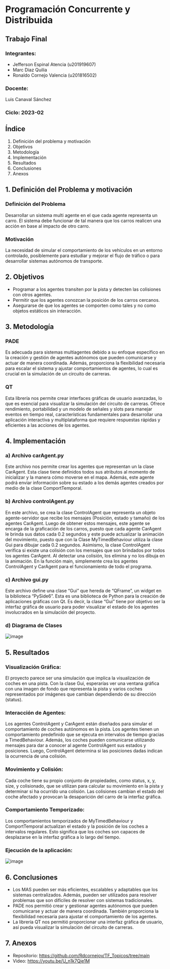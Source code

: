 # Programación Concurrente y Distribuida

## Trabajo Final

### Integrantes:

- Jefferson Espinal Atencia (u201919607)
- Marc Diaz Quilia 
- Ronaldo Cornejo Valencia (u201816502)

### Docente: 
Luis Canaval Sánchez

### Ciclo: 2023-02

## Índice

1. Definición del problema y motivación
2. Objetivos	
3. Metodología	
4. Implementación	
5. Resultados	
6. Conclusiones
7. Anexos

## 1. Definición del Problema y motivación
### Definición del Problema
Desarrollar un sistema multi agente en el que cada agente representa un carro. El sistema debe funcionar de tal manera que los carros realicen una acción en base al impacto de otro carro.
### Motivación
La necesidad de simular el comportamiento de los vehículos en un entorno controlado, posiblemente para estudiar y mejorar el flujo de tráfico o para desarrollar sistemas autónomos de transporte.

## 2. Objetivos
* Programar a los agentes transiten por la pista y detecten las colisiones con otros agentes.
* Permitir que los agentes conozcan la posición de los carros cercanos.
* Asegurarse de que los agentes se comporten como tales y no como objetos estáticos sin interacción.

## 3. Metodología
### PADE
Es adecuada para sistemas multiagentes debido a su enfoque específico en la creación y gestión de agentes autónomos que pueden comunicarse y actuar de manera coordinada. Además, proporciona la flexibilidad necesaria para escalar el sistema y ajustar comportamientos de agentes, lo cual es crucial en la simulación de un circuito de carreras.

### QT
Esta librería nos permite crear interfaces gráficas de usuario avanzadas, lo que es esencial para visualizar la simulación del circuito de carreras. Ofrece rendimiento, portabilidad y un modelo de señales y slots para manejar eventos en tiempo real, características fundamentales para desarrollar una aplicación interactiva y multiplataforma que requiere respuestas rápidas y eficientes a las acciones de los agentes.

## 4. Implementación
### a) Archivo carAgent.py
Este archivo nos permite crear los agentes que representan un la clase CarAgent. Esta clase tiene definidos todos sus atributos al momento de inicializar y la manera cómo moverse en el mapa. Además, este agente podrá enviar información sobre su estado a los demás agentes creados por medio de la clase ComportTemporal.

### b) Archivo controlAgent.py 
En este archivo, se crea la clase ControlAgent que representa un objeto agente-servidor que recibe los mensajes (Posición, estado y tamaño) de los agentes CarAgent. Luego de obtener estos mensajes, este agente se encarga de la graficación de los carros, puesto que cada agente CarAgent le brinda sus datos cada 0.2 segundos y este puede actualizar la animación del movimiento, puesto que con la Clase MyTimedBehaviour utiliza la clase Gui para dibujar cada 0.2 segundos. Asimismo, la clase ControlAgent verifica si existe una colisión con los mensajes que son brindados por todos los agentes CarAgent. Al detectar una colisión, los elimina y no los dibuja en la animación. En la función main, simplemente crea los agentes ControlAgent y CarAgent para el funcionamiento de todo el programa.

### c) Archivo gui.py
Este archivo define una clase “Gui” que hereda de “QFrame”, un widget en la biblioteca “PySide6”. Esta es una biblioteca de Python para la creación de aplicaciones gráficas con Qt. Es decir, la clase “Gui” tiene por objetivo ser la interfaz gráfica de usuario para poder visualizar el estado de los agentes involucrados en la simulación del proyecto.

### d) Diagrama de Clases

![image](https://github.com/Rdcornejov/TF_Topicos/assets/66271146/9305fee5-3dd5-4c58-b1f7-92dcc216e60d)

## 5. Resultados

### Visualización Gráfica:

El proyecto parece ser una simulación que implica la visualización de coches en una pista. Con la clase Gui, esperarías ver una ventana gráfica con una imagen de fondo que representa la pista y varios coches representados por imágenes que cambian dependiendo de su dirección (status).

### Interacción de Agentes:

Los agentes ControlAgent y CarAgent están diseñados para simular el comportamiento de coches autónomos en la pista. Los agentes tienen un comportamiento predefinido que se ejecuta en intervalos de tiempo gracias a TimedBehaviour. Además, los coches pueden comunicarse utilizando mensajes para dar a conocer al agente ControlAgent sus estados y posiciones. Luego, ControlAgent determina si las posiciones dadas indican la ocurrencia de una colisión.

### Movimiento y Colisión:

Cada coche tiene su propio conjunto de propiedades, como status, x, y, size, y colisionado, que se utilizan para calcular su movimiento en la pista y determinar si ha ocurrido una colisión. Las colisiones cambian el estado del coche afectado y provocan la desaparición del carro de la interfaz gráfica.

### Comportamiento Temporizado:
Los comportamientos temporizados de MyTimedBehaviour y ComportTemporal actualizan el estado y la posición de los coches a intervalos regulares. Esto significa que los coches son capaces de desplazarse en la interfaz gráfica a lo largo del tiempo.

### Ejecución de la aplicación:

![image](https://github.com/Rdcornejov/TF_Topicos/assets/66271146/717d17ed-73f8-4aa7-a43b-ee4a37e1539d)

## 6. Conclusiones

* Los MAS pueden ser más eficientes, escalables y adaptables que los sistemas centralizados. Además, pueden ser utilizados para resolver problemas que son difíciles de resolver con sistemas tradicionales.
* PADE nos permitió crear y gestionar agentes autónomos que pueden comunicarse y actuar de manera coordinada. También proporciona la flexibilidad necesaria para ajustar el comportamiento de los agentes.
* La librería QT nos permitió proporcionar una interfaz gráfica de usuario, así pueda visualizar la simulación del circuito de carreras.

## 7. Anexos
* Repositorio: https://github.com/Rdcornejov/TF_Topicos/tree/main
* Video: https://youtu.be/U_n1k7Qje1M
